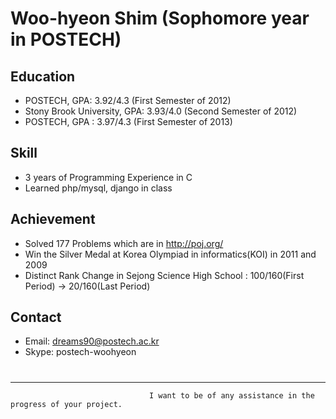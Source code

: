 Woo-hyeon Shim (Sophomore year in POSTECH)
====

Education
---------
- POSTECH, GPA: 3.92/4.3 (First Semester of 2012)
- Stony Brook University, GPA: 3.93/4.0 (Second Semester of 2012)
- POSTECH, GPA : 3.97/4.3 (First Semester of 2013)

Skill
-----
- 3 years of Programming Experience in C
- Learned php/mysql, django in class

Achievement
----
- Solved 177 Problems which are in http://poj.org/
- Win the Silver Medal at Korea Olympiad in informatics(KOI) in 2011 and 2009
- Distinct Rank Change in Sejong Science High School : 100/160(First Period) -> 20/160(Last Period)

Contact
-----
- Email: dreams90@postech.ac.kr
- Skype: postech-woohyeon

#
--------
                                   I want to be of any assistance in the progress of your project.
 

